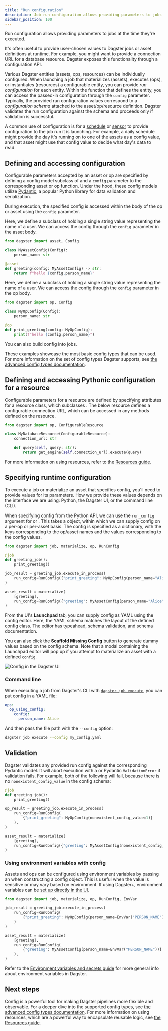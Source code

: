 ```yaml
---
title: "Run configuration"
description: Job run configuration allows providing parameters to jobs at the time they're executed.
sidebar_position: 100
---
```


Run configuration allows providing parameters to jobs at the time they're executed.

It's often useful to provide user-chosen values to Dagster jobs or asset definitions at runtime. For example, you might want to provide a connection URL for a database resource. Dagster exposes this functionality through a configuration API.

Various Dagster entities (assets, ops, resources) can be individually configured. When launching a job that materializes (assets), executes (ops), or instantiates (resources) a configurable entity, you can provide _run configuration_ for each entity. Within the function that defines the entity, you can access the passed-in configuration through the `config` parameter. Typically, the provided run configuration values correspond to a _configuration schema_ attached to the asset/op/resource definition. Dagster validates the run configuration against the schema and proceeds only if validation is successful.

A common use of configuration is for a [schedule](/guides/automate/schedules/) or [sensor](/guides/automate/sensors/) to provide configuration to the job run it is launching. For example, a daily schedule might provide the day it's running on to one of the assets as a config value, and that asset might use that config value to decide what day's data to read.

## Defining and accessing configuration

Configurable parameters accepted by an asset or op are specified by defining a config model subclass of <PyObject section="config" module="dagster" object="Config"/> and a `config` parameter to the corresponding asset or op function. Under the hood, these config models utilize [Pydantic](https://docs.pydantic.dev/), a popular Python library for data validation and serialization.

During execution, the specified config is accessed within the body of the op or asset using the `config` parameter.

<Tabs persistentKey="assetsorops">
<TabItem value="Using software-defined-assets">

Here, we define a subclass of <PyObject section="config" module="dagster" object="Config"/> holding a single string value representing the name of a user. We can access the config through the `config` parameter in the asset body.

```python file=/guides/dagster/pythonic_config/pythonic_config.py startafter=start_basic_asset_config endbefore=end_basic_asset_config dedent=4
from dagster import asset, Config

class MyAssetConfig(Config):
    person_name: str

@asset
def greeting(config: MyAssetConfig) -> str:
    return f"hello {config.person_name}"
```

</TabItem>
<TabItem value="Using ops and jobs">

Here, we define a subclass of <PyObject section="config" module="dagster" object="Config"/> holding a single string value representing the name of a user. We can access the config through the `config` parameter in the op body.

```python file=/guides/dagster/pythonic_config/pythonic_config.py startafter=start_basic_op_config endbefore=end_basic_op_config dedent=4
from dagster import op, Config

class MyOpConfig(Config):
    person_name: str

@op
def print_greeting(config: MyOpConfig):
    print(f"hello {config.person_name}")
```

You can also build config into jobs.

</TabItem>
</Tabs>

These examples showcase the most basic config types that can be used. For more information on the set of config types Dagster supports, see [the advanced config types documentation](advanced-config-types).

## Defining and accessing Pythonic configuration for a resource

Configurable parameters for a resource are defined by specifying attributes for a resource class, which subclasses <PyObject section="resources" module="dagster" object="ConfigurableResource"/>. The below resource defines a configurable connection URL, which can be accessed in any methods defined on the resource.

```python file=/guides/dagster/pythonic_config/pythonic_config.py startafter=start_basic_resource_config endbefore=end_basic_resource_config dedent=4
from dagster import op, ConfigurableResource

class MyDatabaseResource(ConfigurableResource):
    connection_url: str

    def query(self, query: str):
        return get_engine(self.connection_url).execute(query)
```

For more information on using resources, refer to the [Resources guide](/guides/build/external-resources/).

## Specifying runtime configuration

To execute a job or materialize an asset that specifies config, you'll need to provide values for its parameters. How we provide these values depends on the interface we are using: Python, the Dagster UI, or the command line (CLI).

<Tabs persistentKey="configtype">
<TabItem value="Python">

When specifying config from the Python API, we can use the `run_config` argument for <PyObject section="jobs" module="dagster" object="JobDefinition.execute_in_process" /> or <PyObject section="execution" module="dagster" object="materialize"/>. This takes a <PyObject section="config" module="dagster" object="RunConfig"/> object, within which we can supply config on a per-op or per-asset basis. The config is specified as a dictionary, with the keys corresponding to the op/asset names and the values corresponding to the config values.

```python file=/guides/dagster/pythonic_config/pythonic_config.py startafter=start_execute_with_config endbefore=end_execute_with_config dedent=4
from dagster import job, materialize, op, RunConfig

@job
def greeting_job():
    print_greeting()

job_result = greeting_job.execute_in_process(
    run_config=RunConfig({"print_greeting": MyOpConfig(person_name="Alice")})
)

asset_result = materialize(
    [greeting],
    run_config=RunConfig({"greeting": MyAssetConfig(person_name="Alice")}),
)
```

</TabItem>
<TabItem value="Dagster UI">

From the UI's **Launchpad** tab, you can supply config as YAML using the config editor. Here, the YAML schema matches the layout of the defined config class. The editor has typeahead, schema validation, and schema documentation.

You can also click the **Scaffold Missing Config** button to generate dummy values based on the config schema. Note that a modal containing the Launchpad editor will pop up if you attempt to materialize an asset with a defined `config`.

![Config in the Dagster UI](/images/guides/operate/config-ui.png)

</TabItem>
<TabItem value="Command line">

### Command line

When executing a job from Dagster's CLI with [`dagster job execute`](/api/python-api/cli#dagster-job), you can put config in a YAML file:

```YAML file=/concepts/configuration/good.yaml
ops:
  op_using_config:
    config:
      person_name: Alice
```

And then pass the file path with the `--config` option:

```bash
dagster job execute --config my_config.yaml
```

</TabItem>
</Tabs>

## Validation

Dagster validates any provided run config against the corresponding Pydantic model. It will abort execution with a <PyObject section="errors" module="dagster" object="DagsterInvalidConfigError"/> or Pydantic `ValidationError` if validation fails. For example, both of the following will fail, because there is no `nonexistent_config_value` in the config schema:

```python file=/guides/dagster/pythonic_config/pythonic_config.py startafter=start_execute_with_bad_config endbefore=end_execute_with_bad_config dedent=4
@job
def greeting_job():
    print_greeting()

op_result = greeting_job.execute_in_process(
    run_config=RunConfig(
        {"print_greeting": MyOpConfig(nonexistent_config_value=1)}
    ),
)

asset_result = materialize(
    [greeting],
    run_config=RunConfig({"greeting": MyAssetConfig(nonexistent_config_value=1)}),
)
```

### Using environment variables with config

Assets and ops can be configured using environment variables by passing an <PyObject section="resources" module="dagster" object="EnvVar" /> when constructing a config object. This is useful when the value is sensitive or may vary based on environment. If using Dagster+, environment variables can be [set up directly in the UI](/guides/deploy/using-environment-variables-and-secrets).

```python file=/guides/dagster/pythonic_config/pythonic_config.py startafter=start_execute_with_config_envvar endbefore=end_execute_with_config_envvar dedent=4
from dagster import job, materialize, op, RunConfig, EnvVar

job_result = greeting_job.execute_in_process(
    run_config=RunConfig(
        {"print_greeting": MyOpConfig(person_name=EnvVar("PERSON_NAME"))}
    )
)

asset_result = materialize(
    [greeting],
    run_config=RunConfig(
        {"greeting": MyAssetConfig(person_name=EnvVar("PERSON_NAME"))}
    ),
)
```

Refer to the [Environment variables and secrets guide](/guides/deploy/using-environment-variables-and-secrets) for more general info about environment variables in Dagster.

## Next steps

Config is a powerful tool for making Dagster pipelines more flexible and observable. For a deeper dive into the supported config types, see [the advanced config types documentation](advanced-config-types). For more information on using resources, which are a powerful way to encapsulate reusable logic, see [the Resources guide](/guides/build/external-resources).

